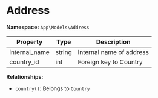 # Address

**Namespace:** `App\Models\Address`

| Property      | Type   | Description              |
| ------------- | ------ | ------------------------ |
| internal_name | string | Internal name of address |
| country_id    | int    | Foreign key to Country   |

**Relationships:**

- `country()`: Belongs to `Country`
